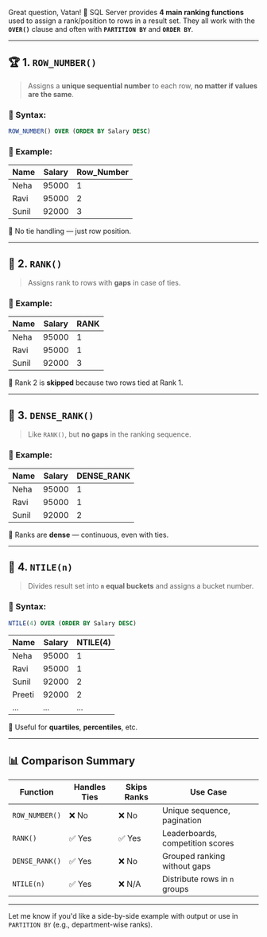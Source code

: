 Great question, Vatan! 🙌
SQL Server provides **4 main ranking functions** used to assign a rank/position to rows in a result set. They all work with the **`OVER()`** clause and often with **`PARTITION BY`** and **`ORDER BY`**.

---

## 🏆 1. `ROW_NUMBER()`

> Assigns a **unique sequential number** to each row, **no matter if values are the same**.

### 🔹 Syntax:

```sql
ROW_NUMBER() OVER (ORDER BY Salary DESC)
```

### 🔹 Example:

| Name  | Salary | Row\_Number |
| ----- | ------ | ----------- |
| Neha  | 95000  | 1           |
| Ravi  | 95000  | 2           |
| Sunil | 92000  | 3           |

🧠 No tie handling — just row position.

---

## 🥈 2. `RANK()`

> Assigns rank to rows with **gaps** in case of ties.

### 🔹 Example:

| Name  | Salary | RANK |
| ----- | ------ | ---- |
| Neha  | 95000  | 1    |
| Ravi  | 95000  | 1    |
| Sunil | 92000  | 3    |

🧠 Rank 2 is **skipped** because two rows tied at Rank 1.

---

## 🥉 3. `DENSE_RANK()`

> Like `RANK()`, but **no gaps** in the ranking sequence.

### 🔹 Example:

| Name  | Salary | DENSE\_RANK |
| ----- | ------ | ----------- |
| Neha  | 95000  | 1           |
| Ravi  | 95000  | 1           |
| Sunil | 92000  | 2           |

🧠 Ranks are **dense** — continuous, even with ties.

---

## 🎯 4. `NTILE(n)`

> Divides result set into **`n` equal buckets** and assigns a bucket number.

### 🔹 Syntax:

```sql
NTILE(4) OVER (ORDER BY Salary DESC)
```

| Name   | Salary | NTILE(4) |
| ------ | ------ | -------- |
| Neha   | 95000  | 1        |
| Ravi   | 95000  | 1        |
| Sunil  | 92000  | 2        |
| Preeti | 92000  | 2        |
| ...    | ...    | ...      |

🧠 Useful for **quartiles**, **percentiles**, etc.

---

## 📊 Comparison Summary

| Function       | Handles Ties | Skips Ranks | Use Case                         |
| -------------- | ------------ | ----------- | -------------------------------- |
| `ROW_NUMBER()` | ❌ No         | ❌ No        | Unique sequence, pagination      |
| `RANK()`       | ✅ Yes        | ✅ Yes       | Leaderboards, competition scores |
| `DENSE_RANK()` | ✅ Yes        | ❌ No        | Grouped ranking without gaps     |
| `NTILE(n)`     | ✅ Yes        | ❌ N/A       | Distribute rows in `n` groups    |

---

Let me know if you'd like a side-by-side example with output or use in `PARTITION BY` (e.g., department-wise ranks).
